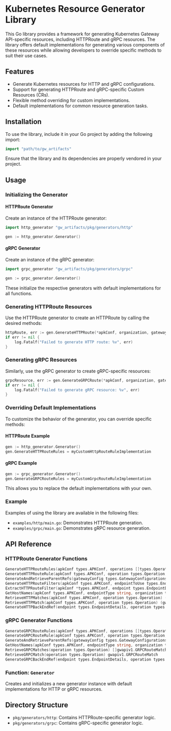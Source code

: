 # Kubernetes Resource Generator Library

This Go library provides a framework for generating Kubernetes Gateway API-specific resources, including HTTPRoute and gRPC resources. The library offers default implementations for generating various components of these resources while allowing developers to override specific methods to suit their use cases.

## Features

- Generate Kubernetes resources for HTTP and gRPC configurations.
- Support for generating HTTPRoute and gRPC-specific Custom Resources (CRs).
- Flexible method overriding for custom implementations.
- Default implementations for common resource generation tasks.

## Installation

To use the library, include it in your Go project by adding the following import:

```go
import "path/to/gw_artifacts"
```

Ensure that the library and its dependencies are properly vendored in your project.

## Usage

### Initializing the Generator

#### HTTPRoute Generator

Create an instance of the HTTPRoute generator:

```go
import http_generator "gw_artifacts/pkg/generators/http"

gen := http_generator.Generator()
```

#### gRPC Generator

Create an instance of the gRPC generator:

```go
import grpc_generator "gw_artifacts/pkg/generators/grpc"

gen := grpc_generator.Generator()
```

These initialize the respective generators with default implementations for all functions.

### Generating HTTPRoute Resources

Use the HTTPRoute generator to create an HTTPRoute by calling the desired methods:

```go
httpRoute, err := gen.GenerateHTTPRoute(*apkConf, organization, gatewayConfig, *apkConf.Operations, &endpoint, constants.PRODUCTION_TYPE, "unique-route-id", 1)
if err != nil {
    log.Fatalf("Failed to generate HTTP route: %v", err)
}
```

### Generating gRPC Resources

Similarly, use the gRPC generator to create gRPC-specific resources:

```go
grpcResource, err := gen.GenerateGRPCRoute(*apkConf, organization, gatewayConfig, *apkConf.Operations, &endpoint, constants.PRODUCTION_TYPE, "unique-grpc-id")
if err != nil {
    log.Fatalf("Failed to generate gRPC resource: %v", err)
}
```

### Overriding Default Implementations

To customize the behavior of the generator, you can override specific methods:

#### HTTPRoute Example

```go
gen := http_generator.Generator()
gen.GenerateHTTPRouteRules = myCustomHttpRouteRuleImplementation
```

#### gRPC Example

```go
gen := grpc_generator.Generator()
gen.GenerateGRPCRouteRules = myCustomGrpcRouteRuleImplementation
```

This allows you to replace the default implementations with your own.

### Example

Examples of using the library are available in the following files:

- `examples/http/main.go`: Demonstrates HTTPRoute generation.
- `examples/grpc/main.go`: Demonstrates gRPC resource generation.

## API Reference

### HTTPRoute Generator Functions

```go
GenerateHTTPRouteRules(apkConf types.APKConf, operations []types.Operation, endpoint *types.EndpointDetails, endpointType string) ([]gwapiv1.HTTPRouteRule, error)
GenerateHTTPRouteRule(apkConf types.APKConf, operation types.Operation, endpoint *types.EndpointDetails, endpointType string) (*gwapiv1.HTTPRouteRule, error)
GenerateAndRetrieveParentRefs(gatewayConfig types.GatewayConfigurations, uniqueId string) []gwapiv1.ParentReference
GenerateHTTPRouteFilters(apkConf types.APKConf, endpointToUse types.EndpointDetails, operation types.Operation, endpointType string) ([]gwapiv1.HTTPRouteFilter, bool)
ExtractHTTPRouteFilter(apkConf *types.APKConf, endpoint types.EndpointDetails, operation types.Operation, operationPolicies []types.OperationPolicy, isRequest bool) ([]gwapiv1.HTTPRouteFilter, bool)
GetHostNames(apkConf types.APKConf, endpointType string, organization types.Organization) []gwapiv1.Hostname
RetrieveHTTPMatches(apkConf types.APKConf, operation types.Operation) ([]gwapiv1.HTTPRouteMatch, error)
RetrieveHTTPMatch(apkConf types.APKConf, operation types.Operation) (gwapiv1.HTTPRouteMatch, error)
GenerateHTTPBackEndRef(endpoint types.EndpointDetails, operation types.Operation, endpointType string) []gwapiv1.HTTPBackendRef
```

### gRPC Generator Functions

```go
GenerateGRPCRouteRules(apkConf types.APKConf, operations []types.Operation, endpoint *types.EndpointDetails, endpointType string) ([]gwapiv1.GRPCRouteRule, error)
GenerateGRPCRouteRule(apkConf types.APKConf, operation types.Operation, endpoint *types.EndpointDetails, endpointType string) (*gwapiv1.GRPCRouteRule, error)
GenerateAndRetrieveParentRefs(gatewayConfig types.GatewayConfigurations, uniqueId string) []gwapiv1.ParentReference
GetHostNames(apkConf types.APKConf, endpointType string, organization types.Organization) []gwapiv1.Hostname
RetrieveGRPCMatches(operation types.Operation) []gwapiv1.GRPCRouteMatch
RetrieveGRPCMatch(operation types.Operation) gwapiv1.GRPCRouteMatch
GenerateGRPCBackEndRef(endpoint types.EndpointDetails, operation types.Operation) []gwapiv1.GRPCBackendRef
```

### Function: `Generator`

Creates and initializes a new generator instance with default implementations for HTTP or gRPC resources.

## Directory Structure

- `pkg/generators/http`: Contains HTTPRoute-specific generator logic.
- `pkg/generators/grpc`: Contains gRPC-specific generator logic.
